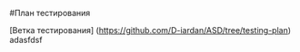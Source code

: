 #План тестирования

[Ветка тестирования] (https://github.com/D-iardan/ASD/tree/testing-plan)
adasfdsf